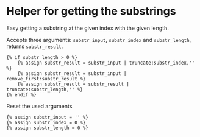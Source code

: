 # Helper for getting the substrings

Easy getting a substring at the given index with the given length.

Accepts three arguments: `substr_input`, `substr_index` and `substr_length`, returns `substr_result`.

``` django
{% if substr_length > 0 %}
    {% assign substr_result = substr_input | truncate:substr_index,'' %}
    {% assign substr_result = substr_input | remove_first:substr_result %}
    {% assign substr_result = substr_result | truncate:substr_length,'' %}
{% endif %}
```

Reset the used arguments

``` django
{% assign substr_input = '' %}
{% assign substr_index = 0 %}
{% assign substr_length = 0 %}
```
